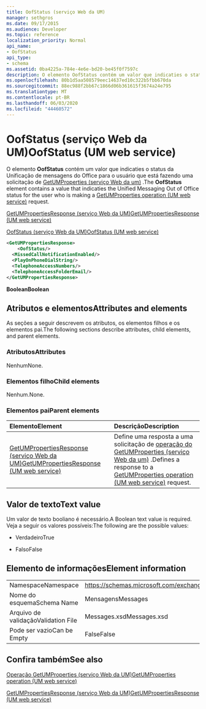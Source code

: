 ```yaml
---
title: OofStatus (serviço Web da UM)
manager: sethgros
ms.date: 09/17/2015
ms.audience: Developer
ms.topic: reference
localization_priority: Normal
api_name:
- OofStatus
api_type:
- schema
ms.assetid: 0ba4225a-784e-4e6e-bd20-be45f0f7597c
description: O elemento OofStatus contém um valor que indicaties o status da Unificação de mensagens do Office para o usuário que está fazendo uma solicitação de GetUMProperties (serviço Web da UM).
ms.openlocfilehash: 80b1d5aa508579eec14637ed10c322b5fbb670da
ms.sourcegitcommit: 88ec988f2bb67c1866d06b361615f3674a24e795
ms.translationtype: MT
ms.contentlocale: pt-BR
ms.lasthandoff: 06/03/2020
ms.locfileid: "44460572"
---
```

# <a name="oofstatus-um-web-service"></a><span data-ttu-id="72a54-103">OofStatus (serviço Web da UM)</span><span class="sxs-lookup"><span data-stu-id="72a54-103">OofStatus (UM web service)</span></span>

<span data-ttu-id="72a54-104">O elemento **OofStatus** contém um valor que indicaties o status da Unificação de mensagens do Office para o usuário que está fazendo uma solicitação de [GetUMProperties (serviço Web da um)](getumproperties-operation-um-web-service.md) .</span><span class="sxs-lookup"><span data-stu-id="72a54-104">The **OofStatus** element contains a value that indicaties the Unified Messaging Out of Office status for the user who is making a [GetUMProperties operation (UM web service)](getumproperties-operation-um-web-service.md) request.</span></span> 
  
[<span data-ttu-id="72a54-105">GetUMPropertiesResponse (serviço Web da UM)</span><span class="sxs-lookup"><span data-stu-id="72a54-105">GetUMPropertiesResponse (UM web service)</span></span>](getumpropertiesresponse-um-web-service.md)
  
[<span data-ttu-id="72a54-106">OofStatus (serviço Web da UM)</span><span class="sxs-lookup"><span data-stu-id="72a54-106">OofStatus (UM web service)</span></span>](oofstatus-um-web-service.md)
  
```xml
<GetUMPropertiesResponse>
    <OofStatus/>
  <MissedCallNotificationEnabled/>
  <PlayOnPhoneDialString/>
  <TelephoneAccessNumbers/>
  <TelephoneAccessFolderEmail/>
</GetUMPropertiesResponse>
```

 <span data-ttu-id="72a54-107">**Boolean**</span><span class="sxs-lookup"><span data-stu-id="72a54-107">**Boolean**</span></span>
## <a name="attributes-and-elements"></a><span data-ttu-id="72a54-108">Atributos e elementos</span><span class="sxs-lookup"><span data-stu-id="72a54-108">Attributes and elements</span></span>

<span data-ttu-id="72a54-109">As seções a seguir descrevem os atributos, os elementos filhos e os elementos pai.</span><span class="sxs-lookup"><span data-stu-id="72a54-109">The following sections describe attributes, child elements, and parent elements.</span></span>
  
### <a name="attributes"></a><span data-ttu-id="72a54-110">Atributos</span><span class="sxs-lookup"><span data-stu-id="72a54-110">Attributes</span></span>

<span data-ttu-id="72a54-111">Nenhum</span><span class="sxs-lookup"><span data-stu-id="72a54-111">None.</span></span>
  
### <a name="child-elements"></a><span data-ttu-id="72a54-112">Elementos filho</span><span class="sxs-lookup"><span data-stu-id="72a54-112">Child elements</span></span>

<span data-ttu-id="72a54-113">Nenhum.</span><span class="sxs-lookup"><span data-stu-id="72a54-113">None.</span></span>
  
### <a name="parent-elements"></a><span data-ttu-id="72a54-114">Elementos pai</span><span class="sxs-lookup"><span data-stu-id="72a54-114">Parent elements</span></span>

|<span data-ttu-id="72a54-115">**Elemento**</span><span class="sxs-lookup"><span data-stu-id="72a54-115">**Element**</span></span>|<span data-ttu-id="72a54-116">**Descrição**</span><span class="sxs-lookup"><span data-stu-id="72a54-116">**Description**</span></span>|
|:-----|:-----|
|[<span data-ttu-id="72a54-117">GetUMPropertiesResponse (serviço Web da UM)</span><span class="sxs-lookup"><span data-stu-id="72a54-117">GetUMPropertiesResponse (UM web service)</span></span>](getumpropertiesresponse-um-web-service.md) <br/> |<span data-ttu-id="72a54-118">Define uma resposta a uma solicitação de [operação do GetUMProperties (serviço Web da um)](getumproperties-operation-um-web-service.md) .</span><span class="sxs-lookup"><span data-stu-id="72a54-118">Defines a response to a [GetUMProperties operation (UM web service)](getumproperties-operation-um-web-service.md) request.</span></span>  <br/> |
   
## <a name="text-value"></a><span data-ttu-id="72a54-119">Valor de texto</span><span class="sxs-lookup"><span data-stu-id="72a54-119">Text value</span></span>

<span data-ttu-id="72a54-120">Um valor de texto booliano é necessário.</span><span class="sxs-lookup"><span data-stu-id="72a54-120">A Boolean text value is required.</span></span> <span data-ttu-id="72a54-121">Veja a seguir os valores possíveis:</span><span class="sxs-lookup"><span data-stu-id="72a54-121">The following are the possible values:</span></span>
  
- <span data-ttu-id="72a54-122">Verdadeiro</span><span class="sxs-lookup"><span data-stu-id="72a54-122">True</span></span>
    
- <span data-ttu-id="72a54-123">Falso</span><span class="sxs-lookup"><span data-stu-id="72a54-123">False</span></span>
    
## <a name="element-information"></a><span data-ttu-id="72a54-124">Elemento de informações</span><span class="sxs-lookup"><span data-stu-id="72a54-124">Element information</span></span>

|||
|:-----|:-----|
|<span data-ttu-id="72a54-125">Namespace</span><span class="sxs-lookup"><span data-stu-id="72a54-125">Namespace</span></span>  <br/> |https://schemas.microsoft.com/exchange/services/2006/messages  <br/> |
|<span data-ttu-id="72a54-126">Nome do esquema</span><span class="sxs-lookup"><span data-stu-id="72a54-126">Schema Name</span></span>  <br/> |<span data-ttu-id="72a54-127">Mensagens</span><span class="sxs-lookup"><span data-stu-id="72a54-127">Messages</span></span>  <br/> |
|<span data-ttu-id="72a54-128">Arquivo de validação</span><span class="sxs-lookup"><span data-stu-id="72a54-128">Validation File</span></span>  <br/> |<span data-ttu-id="72a54-129">Messages.xsd</span><span class="sxs-lookup"><span data-stu-id="72a54-129">Messages.xsd</span></span>  <br/> |
|<span data-ttu-id="72a54-130">Pode ser vazio</span><span class="sxs-lookup"><span data-stu-id="72a54-130">Can be Empty</span></span>  <br/> |<span data-ttu-id="72a54-131">False</span><span class="sxs-lookup"><span data-stu-id="72a54-131">False</span></span>  <br/> |
   
## <a name="see-also"></a><span data-ttu-id="72a54-132">Confira também</span><span class="sxs-lookup"><span data-stu-id="72a54-132">See also</span></span>



[<span data-ttu-id="72a54-133">Operação GetUMProperties (serviço Web da UM)</span><span class="sxs-lookup"><span data-stu-id="72a54-133">GetUMProperties operation (UM web service)</span></span>](getumproperties-operation-um-web-service.md)
  
[<span data-ttu-id="72a54-134">GetUMPropertiesResponse (serviço Web da UM)</span><span class="sxs-lookup"><span data-stu-id="72a54-134">GetUMPropertiesResponse (UM web service)</span></span>](getumpropertiesresponse-um-web-service.md)

